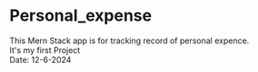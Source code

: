 # Personal_expense

This Mern Stack app is for tracking record of personal expence.
<br>
It's my first Project
<br>
Date: 12-6-2024
